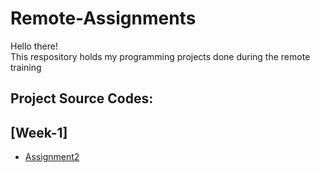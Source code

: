 # Remote-Assignments
Hello there!\
This respository holds my programming projects done during the remote training

## Project Source Codes:
  ## [Week-1]
  * [Assignment2](file:///Users/eydie/Desktop/Week-1/assignment2.html)
